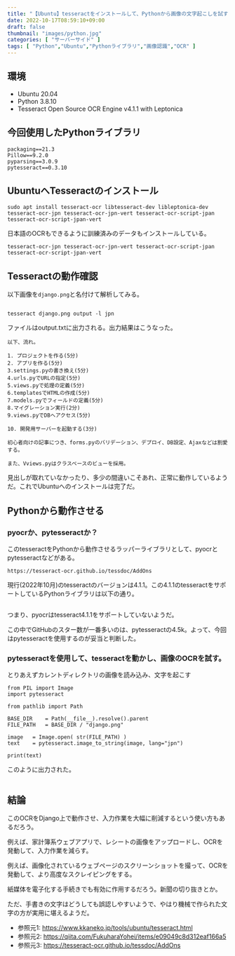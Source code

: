 ```yaml
---
title: "【Ubuntu】tesseractをインストールして、Pythonから画像の文字起こしを試す【pytesseract】"
date: 2022-10-17T08:59:10+09:00
draft: false
thumbnail: "images/python.jpg"
categories: [ "サーバーサイド" ]
tags: [ "Python","Ubuntu","Pythonライブラリ","画像認識","OCR" ]
---
```


## 環境

- Ubuntu 20.04
- Python 3.8.10
- Tesseract Open Source OCR Engine v4.1.1 with Leptonica

## 今回使用したPythonライブラリ

    packaging==21.3
    Pillow==9.2.0
    pyparsing==3.0.9
    pytesseract==0.3.10


## UbuntuへTesseractのインストール

    sudo apt install tesseract-ocr libtesseract-dev libleptonica-dev tesseract-ocr-jpn tesseract-ocr-jpn-vert tesseract-ocr-script-jpan tesseract-ocr-script-jpan-vert

日本語のOCRもできるように訓練済みのデータもインストールしている。

    tesseract-ocr-jpn tesseract-ocr-jpn-vert tesseract-ocr-script-jpan tesseract-ocr-script-jpan-vert


## Tesseractの動作確認

以下画像を`django.png`と名付けて解析してみる。

<div class="img-center"><img src="/images/Screenshot from 2022-10-17 09-15-43.png" alt=""></div>

    tesseract django.png output -l jpn

ファイルはoutput.txtに出力される。出力結果はこうなった。

```
以下、流れ。

1. プロジェクトを作る(5分)
2. アプリを作る(5分)
3.settings.pyの書き換え(5分)
4.urls.pyでURLの指定(5分)
5.views.pyで処理の定義(5分)
6.templatesでHTMLの作成(5分)
7.models.pyでフィールドの定義(5分)
8.マイグレーション実行(2分)
9.views.pyでDBヘアクセス(5分)

10. 開発用サーバーを起動する(3分)

初心者向けの記事につき、forms.pyのバリデーション、デプロイ、DB設定、Ajaxなどは割愛する。

また、Vviews.pyはクラスベースのビューを採用。
```

見出しが取れていなかったり、多少の間違いこそあれ、正常に動作しているようだ。これでUbuntuへのインストールは完了だ。


## Pythonから動作させる

### pyocrか、pytesseractか？

このtesseractをPythonから動作させるラッパーライブラリとして、pyocrとpytesseractなどがある。

    https://tesseract-ocr.github.io/tessdoc/AddOns

現行(2022年10月)のtesseractのバージョンは4.1.1。この4.1.1のtesseractをサポートしているPythonライブラリは以下の通り。

<div class="img-center"><img src="/images/Screenshot from 2022-10-17 10-38-59.png" alt=""></div>

つまり、pyocrはtesseract4.1.1をサポートしていないようだ。

この中でGitHubのスター数が一番多いのは、pytesseractの4.5k。よって、今回はpytesseractを使用するのが妥当と判断した。

### pytesseractを使用して、tesseractを動かし、画像のOCRを試す。

とりあえずカレントディレクトリの画像を読み込み、文字を起こす

```
from PIL import Image
import pytesseract

from pathlib import Path

BASE_DIR    = Path(__file__).resolve().parent
FILE_PATH   = BASE_DIR / "django.png"

image   = Image.open( str(FILE_PATH) )
text    = pytesseract.image_to_string(image, lang="jpn")

print(text)
```

このように出力された。

<div class="img-center"><img src="/images/Screenshot from 2022-10-17 10-58-28.png" alt=""></div>


## 結論

このOCRをDjango上で動作させ、入力作業を大幅に削減するという使い方もあるだろう。

例えば、家計簿系ウェブアプリで、レシートの画像をアップロードし、OCRを発動して、入力作業を減らす。

例えば、画像化されているウェブページのスクリーンショットを撮って、OCRを発動して、より高度なスクレイピングをする。

紙媒体を電子化する手続きでも有効に作用するだろう。新聞の切り抜きとか。

ただ、手書きの文字はどうしても誤認しやすいようで、やはり機械で作られた文字の方が実用に堪えるようだ。

- 参照元1: https://www.kkaneko.jp/tools/ubuntu/tesseract.html
- 参照元2: https://qiita.com/FukuharaYohei/items/e09049c8d312eaf166a5
- 参照元3: https://tesseract-ocr.github.io/tessdoc/AddOns

